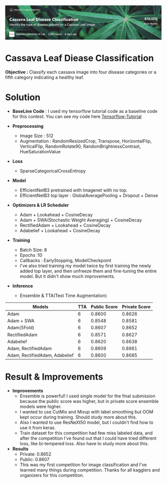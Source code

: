 ![image](image/Cassava_Leaf_Classification.JPG)
# Cassava Leaf Diease Classification
**Objective :** Classify each cassava image into four disease categories or a fifth category indicating a healthy leaf.

# Solution
 + **BaseLine Code** : I used my tensorflow tutorial code as a baseline code for this contest. You can see my code here [Tensorflow-Tutorial](https://github.com/stuart-park/Intern-Tensorflow_Tutorial)
 +  **Preprocessing**
    + Image Size : 512
    + Augmentation :  RandomResizedCrop, Transpose, HorizontalFlip, VerticalFlip, RandomRotate90, RandomBrightnessContrast, HueSaturationValue
 + **Loss**
    + SparseCategoricalCrossEntropy
 +  **Model**
    + EfficientNetB3 pretrained with Imagenet with no top.
    + EfficientNetB3 top layer : GlobalAveragePooling + Dropout + Dense
 +  **Optimizers & LR Scheduler**
    + Adam + Lookahead + CosineDecay
    + Adam + SWA(Stochastic Weight Averaging) + CosineDecay
    + RectifiedAdam + Lookahead + CosineDecay
    + Adabelief + Lookahead + CosineDecay
+ **Training**
    + Batch Size: 8
    + Epochs :10 
    + Callbacks : EarlyStopping, ModelCheckpoint
    + I've also tried training my model twice by first training the newly added top layer, and then unfreeze them and fine-tuning the entire model. But it didn't show much improvements. 

+ **Inference**
    + Ensemble & TTA(Test Time Augmentation)

| Models | TTA | Public Score | Private Score |
| ------------- | ------------- | ------------- | ------------- |
| Adam | 6  | 0.8600  | 0.8626 |
| Adam + SWA | 6  | 0.8548  | 0.8581 |
| Adam(5Fold)  | 6  | 0.8607   | 0.8652 |
| RectifiedAdam  | 6  | 0.8571  | 0.8627 |
| Adabelief  | 6 | 0.8620  | 0.8638 |
| Adam, RectifiedAdam  | 6 | 0.8609  | 0.8661 |
| Adam, RectifiedAdam, Adabelief  | 6  | 0.8600  | 0.8685 |

# Result & Improvements
+ **Improvements**
    + Ensemble is powerful! I used single model for the final submission because the public score was higher, but in private score ensemble models were higher.
    + I wanted to use CutMix and Mixup with label smoothing but OOM kept occur during training. Should study more about this.
    + Also I wanted to use ResNeXt50 model, but I couldn't find how to use it from keras.
    + Train dataset for this competition had few miss labeled data, and after the competition I've found out that I could have tried different loss, like bi-tempered loss. Also have to study more about this.
+ **Results**
    + Private: 0.8652
    + Public: 0.8607
    + This was my first competition for image classification and I've learned many things during competition. Thanks for all kagglers and organizers for this competition.
